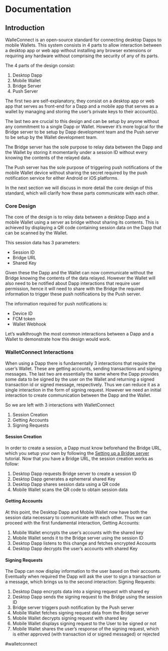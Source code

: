 # Documentation

## Introduction

WalleConnect is an open-source standard for connecting desktop Dapps to mobile Wallets. This system consists in 4 parts to allow interaction between a desktop app or web app without installing any browser extensions or requiring any hardware without comprising the security of any of its parts.

The 4 parts of the design consist:

1.  Desktop Dapp
2.  Mobile Wallet
3.  Bridge Server
4.  Push Server

The first two are self-explanatory, they consist on a desktop app or web app that serves as front-end for a Dapp and a mobile app that serves as a wallet by managing and storing the user’s private keys to their account(s).

The last two are crucial to this design and can be setup by anyone without any commitment to a single Dapp or Wallet. However it’s more logical for the Bridge server to be setup by Dapp development team and the Push server to be setup by the Wallet development team.

The Bridge server has the sole purpose to relay data between the Dapp and the Wallet by storing it momentarily under a session ID without every knowing the contents of the relayed data.

The Push server has the sole purpose of triggering push notifications of the mobile Wallet device without sharing the secret required by the push notification service for either Android or iOS platforms.

In the next section we will discuss in more detail the core design of this standard, which will clarify how these parts communicate with each other.

### Core Design

The core of the design is to relay data between a desktop Dapp and a mobile Wallet using a server as bridge without sharing its contents. This is achieved by displaying a QR code containing session data on the Dapp that can be scanned by the Wallet.

This session data has 3 parameters:

* Session ID
* Bridge URL
* Shared Key

Given these the Dapp and the Wallet can now communicate without the Bridge knowing the contents of the data relayed. However the Wallet will also need to be notified about Dapp interactions that require user permission, hence it will need to share with the Bridge the required information to trigger these push notifications by the Push server.

The information required for push notifications is:

* Device ID
* FCM token
* Wallet Webhook

Let’s walkthrough the most common interactions between a Dapp and a Wallet to demonstrate how this design would work.

### WalletConnect Interactions

When using a Dapp there is fundamentally 3 interactions that require the user’s Wallet. These are getting accounts, sending transactions and signing messages. The last two are essentially the same where the Dapp provides some data to be signed by the user on the Wallet and returning a signed transaction id or signed message, respectively. Thus we can reduce it as a single interaction in the form of signing request. However we need an initial interaction to create communication between the Dapp and the Wallet.

So we are left with 3 interactions with WalletConnect

1.  Session Creation
2.  Getting Accounts
3.  Signing Requests

#### Session Creation

In order to create a session, a Dapp must know beforehand the Bridge URL, which you setup your own by following the [Setting up a Bridge server]() tutorial. Now that you have a Bridge URL, the session creation works as follow:

1.  Desktop Dapp requests Bridge server to create a session ID
2.  Desktop Dapp generates a ephemeral shared Key
3.  Desktop Dapp shares session data using a QR code
4.  Mobile Wallet scans the QR code to obtain session data

#### Getting Accounts

At this point, the Desktop Dapp and Mobile Wallet now have both the session data necessary to communicate with each other. Thus we can proceed with the first fundamental interaction, Getting Accounts:

1.  Mobile Wallet encrypts the user’s accounts with the shared key
2.  Mobile Wallet sends it to the Bridge server using the session ID
3.  Desktop Dapp listens to this change and fetches encrypted Accounts
4.  Desktop Dapp decrypts the user’s accounts with shared Key

#### Signing Requests

The Dapp can now display information to the user based on their accounts. Eventually when required the Dapp will ask the user to sign a transaction or a message, which brings us to the second interaction: Signing Requests:

1.  Desktop Dapp encrypts data into a signing request with shared ey
2.  Desktop Dapp sends the signing request to the Bridge using the session ID
3.  Bridge server triggers push notification by the Push server
4.  Mobile Wallet fetches signing request data from the Bridge server
5.  Mobile Wallet decrypts signing request with shared key
6.  Mobile Wallet displays signing request to the User to be signed or not
7.  Mobile Wallet shares the user’s response of the signing request, which is either approved (with transaction id or signed messaged) or rejected

#walletconnect
